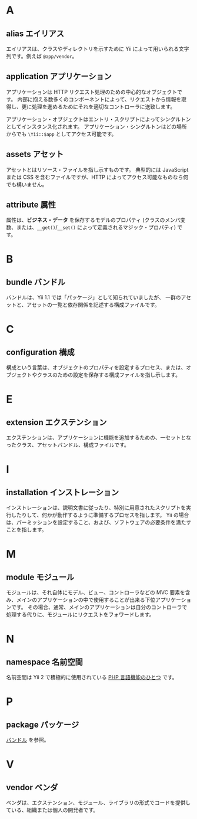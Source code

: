 # A

## alias エイリアス

エイリアスは、クラスやディレクトリを示すために Yii によって用いられる文字列です。例えば `@app/vendor`。

## application アプリケーション

アプリケーションは HTTP リクエスト処理のための中心的なオブジェクトです。
内部に抱える数多くのコンポーネントによって、リクエストから情報を取得し、更に処理を進めるためにそれを適切なコントローラに送致します。

アプリケーション・オブジェクトはエントリ・スクリプトによってシングルトンとしてインスタンス化されます。
アプリケーション・シングルトンはどの場所からでも `\Yii::$app` としてアクセス可能です。

## assets アセット

アセットとはリソース・ファイルを指し示すものです。
典型的には JavaScript または CSS を含むファイルですが、HTTP によってアクセス可能なものなら何でも構いません。

## attribute 属性

属性は、**ビジネス・データ** を保存するモデルのプロパティ (クラスのメンバ変数、または、`__get()`/`__set()` によって定義されるマジック・プロパティ) です。

# B

## bundle バンドル

バンドルは、Yii 1.1 では「パッケージ」として知られていましたが、
一群のアセットと、アセットの一覧と依存関係を記述する構成ファイルです。

# C

## configuration 構成

構成という言葉は、オブジェクトのプロパティを設定するプロセス、または、オブジェクトやクラスのための設定を保存する構成ファイルを指し示します。

# E

## extension エクステンション

エクステンションは、アプリケーションに機能を追加するための、一セットとなったクラス、アセットバンドル、構成ファイルです。

# I

## installation インストレーション

インストレーションは、説明文書に従ったり、特別に用意されたスクリプトを実行したりして、何かが動作するように準備するプロセスを指します。
Yii の場合は、パーミッションを設定すること、および、ソフトウェアの必要条件を満たすことを指します。

# M

## module モジュール

モジュールは、それ自体にモデル、ビュー、コントローラなどの MVC 要素を含み、メインのアプリケーションの中で使用することが出来る下位アプリケーションです。
その場合、通常、メインのアプリケーションは自分のコントローラで処理する代りに、モジュールにリクエストをフォワードします。

# N

## namespace 名前空間

名前空間は Yii 2 で積極的に使用されている [PHP 言語機能のひとつ](http://php.net/manual/ja/language.namespaces.php) です。

# P

## package パッケージ

[バンドル](#bundle) を参照。

# V

## vendor ベンダ

ベンダは、エクステンション、モジュール、ライブラリの形式でコードを提供している、組織または個人の開発者です。
